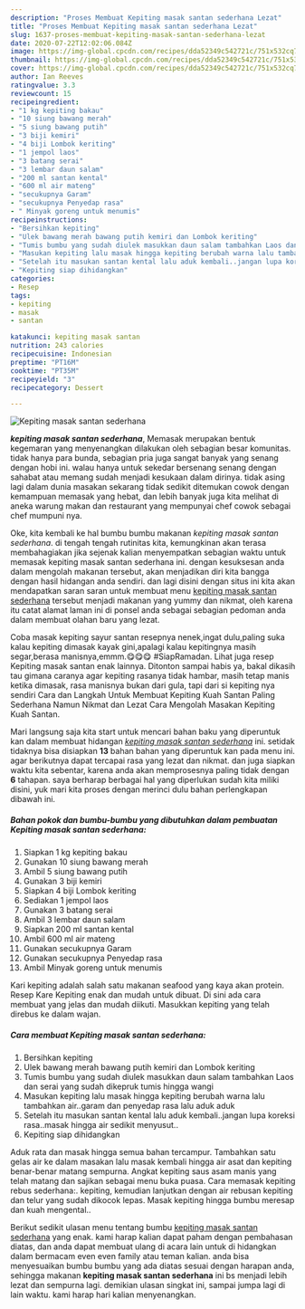 ```yaml
---
description: "Proses Membuat Kepiting masak santan sederhana Lezat"
title: "Proses Membuat Kepiting masak santan sederhana Lezat"
slug: 1637-proses-membuat-kepiting-masak-santan-sederhana-lezat
date: 2020-07-22T12:02:06.084Z
image: https://img-global.cpcdn.com/recipes/dda52349c542721c/751x532cq70/kepiting-masak-santan-sederhana-foto-resep-utama.jpg
thumbnail: https://img-global.cpcdn.com/recipes/dda52349c542721c/751x532cq70/kepiting-masak-santan-sederhana-foto-resep-utama.jpg
cover: https://img-global.cpcdn.com/recipes/dda52349c542721c/751x532cq70/kepiting-masak-santan-sederhana-foto-resep-utama.jpg
author: Ian Reeves
ratingvalue: 3.3
reviewcount: 15
recipeingredient:
- "1 kg kepiting bakau"
- "10 siung bawang merah"
- "5 siung bawang putih"
- "3 biji kemiri"
- "4 biji Lombok keriting"
- "1 jempol laos"
- "3 batang serai"
- "3 lembar daun salam"
- "200 ml santan kental"
- "600 ml air mateng"
- "secukupnya Garam"
- "secukupnya Penyedap rasa"
- " Minyak goreng untuk menumis"
recipeinstructions:
- "Bersihkan kepiting"
- "Ulek bawang merah bawang putih kemiri dan Lombok keriting"
- "Tumis bumbu yang sudah diulek masukkan daun salam tambahkan Laos dan serai yang sudah dikepruk tumis hingga wangi"
- "Masukan kepiting lalu masak hingga kepiting berubah warna lalu tambahkan air..garam dan penyedap rasa lalu aduk aduk"
- "Setelah itu masukan santan kental lalu aduk kembali..jangan lupa koreksi rasa..masak hingga air sedikit menyusut.."
- "Kepiting siap dihidangkan"
categories:
- Resep
tags:
- kepiting
- masak
- santan

katakunci: kepiting masak santan 
nutrition: 243 calories
recipecuisine: Indonesian
preptime: "PT16M"
cooktime: "PT35M"
recipeyield: "3"
recipecategory: Dessert

---
```



![Kepiting masak santan sederhana](https://img-global.cpcdn.com/recipes/dda52349c542721c/751x532cq70/kepiting-masak-santan-sederhana-foto-resep-utama.jpg)

<b><i>kepiting masak santan sederhana</i></b>, Memasak merupakan bentuk kegemaran yang menyenangkan dilakukan oleh sebagian besar komunitas. tidak hanya para bunda, sebagian pria juga sangat banyak yang senang dengan hobi ini. walau hanya untuk sekedar bersenang senang dengan sahabat atau memang sudah menjadi kesukaan dalam dirinya. tidak asing lagi dalam dunia masakan sekarang tidak sedikit ditemukan cowok dengan kemampuan memasak yang hebat, dan lebih banyak juga kita melihat di aneka warung makan dan restaurant yang mempunyai chef cowok sebagai chef mumpuni nya.

Oke, kita kembali ke hal bumbu bumbu makanan <i>kepiting masak santan sederhana</i>. di tengah tengah rutinitas kita, kemungkinan akan terasa membahagiakan jika sejenak kalian menyempatkan sebagian waktu untuk memasak kepiting masak santan sederhana ini. dengan kesuksesan anda dalam mengolah makanan tersebut, akan menjadikan diri kita bangga dengan hasil hidangan anda sendiri. dan lagi disini dengan situs ini kita akan mendapatkan saran saran untuk membuat menu <u>kepiting masak santan sederhana</u> tersebut menjadi makanan yang yummy dan nikmat, oleh karena itu catat alamat laman ini di ponsel anda sebagai sebagian pedoman anda dalam membuat olahan baru yang lezat.

Coba masak kepiting sayur santan resepnya nenek,ingat dulu,paling suka kalau kepiting dimasak kayak gini,apalagi kalau kepitingnya masih segar,berasa manisnya,emmm.😋😋😋 #SiapRamadan. Lihat juga resep Kepiting masak santan enak lainnya. Ditonton sampai habis ya, bakal dikasih tau gimana caranya agar kepiting rasanya tidak hambar, masih tetap manis ketika dimasak, rasa manisnya bukan dari gula, tapi dari si kepiting nya sendiri Cara dan Langkah Untuk Membuat Kepiting Kuah Santan Paling Sederhana Namun Nikmat dan Lezat Cara Mengolah Masakan Kepiting Kuah Santan.


Mari langsung saja kita start untuk mencari bahan baku yang diperuntuk kan dalam membuat hidangan <u><i>kepiting masak santan sederhana</i></u> ini. setidak tidaknya bisa disiapkan <b>13</b> bahan bahan yang diperuntuk kan pada menu ini. agar berikutnya dapat tercapai rasa yang lezat dan nikmat. dan juga siapkan waktu kita sebentar, karena anda akan memprosesnya paling tidak dengan <b>6</b> tahapan. saya berharap berbagai hal yang diperlukan sudah kita miliki disini, yuk mari kita proses dengan merinci dulu bahan perlengkapan dibawah ini.

<!--inarticleads1-->

##### Bahan pokok dan bumbu-bumbu yang dibutuhkan dalam pembuatan Kepiting masak santan sederhana:

1. Siapkan 1 kg kepiting bakau
1. Gunakan 10 siung bawang merah
1. Ambil 5 siung bawang putih
1. Gunakan 3 biji kemiri
1. Siapkan 4 biji Lombok keriting
1. Sediakan 1 jempol laos
1. Gunakan 3 batang serai
1. Ambil 3 lembar daun salam
1. Siapkan 200 ml santan kental
1. Ambil 600 ml air mateng
1. Gunakan secukupnya Garam
1. Gunakan secukupnya Penyedap rasa
1. Ambil  Minyak goreng untuk menumis


Kari kepiting adalah salah satu makanan seafood yang kaya akan protein. Resep Kare Kepiting enak dan mudah untuk dibuat. Di sini ada cara membuat yang jelas dan mudah diikuti. Masukkan kepiting yang telah direbus ke dalam wajan. 

<!--inarticleads2-->

##### Cara membuat Kepiting masak santan sederhana:

1. Bersihkan kepiting
1. Ulek bawang merah bawang putih kemiri dan Lombok keriting
1. Tumis bumbu yang sudah diulek masukkan daun salam tambahkan Laos dan serai yang sudah dikepruk tumis hingga wangi
1. Masukan kepiting lalu masak hingga kepiting berubah warna lalu tambahkan air..garam dan penyedap rasa lalu aduk aduk
1. Setelah itu masukan santan kental lalu aduk kembali..jangan lupa koreksi rasa..masak hingga air sedikit menyusut..
1. Kepiting siap dihidangkan


Aduk rata dan masak hingga semua bahan tercampur. Tambahkan satu gelas air ke dalam masakan lalu masak kembali hingga air asat dan kepiting benar-benar matang sempurna. Angkat kepiting saus asam manis yang telah matang dan sajikan sebagai menu buka puasa. Cara memasak kepiting rebus sederhana:. kepiting, kemudian lanjutkan dengan air rebusan kepiting dan telur yang sudah dikocok lepas. Masak kepiting hingga bumbu meresap dan kuah mengental.. 

Berikut sedikit ulasan menu tentang bumbu <u>kepiting masak santan sederhana</u> yang enak. kami harap kalian dapat paham dengan pembahasan diatas, dan anda dapat membuat ulang di acara lain untuk di hidangkan dalam bermacam even even family atau teman kalian. anda bisa menyesuaikan bumbu bumbu yang ada diatas sesuai dengan harapan anda, sehingga makanan <b>kepiting masak santan sederhana</b> ini bs menjadi lebih lezat dan sempurna lagi. demikian ulasan singkat ini, sampai jumpa lagi di lain waktu. kami harap hari kalian menyenangkan.
